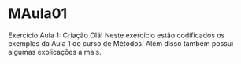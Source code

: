 # MAula01
Exercício Aula 1: Criação
Olá! Neste exercício estão codificados os exemplos da Aula 1 do curso de Métodos. Além disso também possui algumas explicações a mais.
